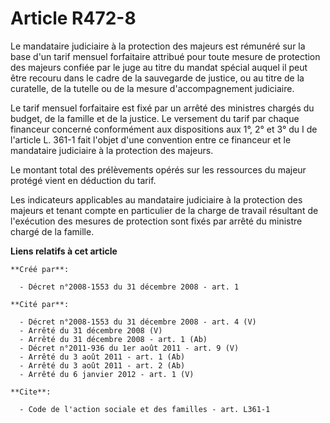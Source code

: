 # Article R472-8

Le mandataire judiciaire à la protection des majeurs est rémunéré sur la base d'un tarif mensuel forfaitaire attribué pour
toute mesure de protection des majeurs confiée par le juge au titre du mandat spécial auquel il peut être recouru dans le
cadre de la sauvegarde de justice, ou au titre de la curatelle, de la tutelle ou de la mesure d'accompagnement judiciaire. 

Le tarif mensuel forfaitaire est fixé par un arrêté des ministres chargés du budget, de la famille et de la justice. Le
versement du tarif par chaque financeur concerné conformément aux dispositions aux 1°, 2° et 3° du I de l'article L. 361-1
fait l'objet d'une convention entre ce financeur et le mandataire judiciaire à la protection des majeurs. 

Le montant total des prélèvements opérés sur les ressources du majeur protégé vient en déduction du tarif. 

Les indicateurs applicables au mandataire judiciaire à la protection des majeurs et tenant compte en particulier de la charge
de travail résultant de l'exécution des mesures de protection sont fixés par arrêté du ministre chargé de la famille.

**Liens relatifs à cet article**

	**Créé par**:

	  - Décret n°2008-1553 du 31 décembre 2008 - art. 1

	**Cité par**:

	  - Décret n°2008-1553 du 31 décembre 2008 - art. 4 (V)
	  - Arrêté du 31 décembre 2008 (V)
	  - Arrêté du 31 décembre 2008 - art. 1 (Ab)
	  - Décret n°2011-936 du 1er août 2011 - art. 9 (V)
	  - Arrêté du 3 août 2011 - art. 1 (Ab)
	  - Arrêté du 3 août 2011 - art. 2 (Ab)
	  - Arrêté du 6 janvier 2012 - art. 1 (V)

	**Cite**:

	  - Code de l'action sociale et des familles - art. L361-1
